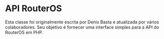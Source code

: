 # API RouterOS

Esta classe foi originalmente escrita por Denis Basta e atualizada por vários colaboradores. Seu objetivo é fornecer uma interface simples para a API do RouterOS em PHP.
